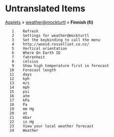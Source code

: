# Untranslated Items
[Applets](../../../README.md) &#187; [weather@mockturtl](../README.md) &#187; **Finnish (fi)**

       1	Refresh
       2	Settings for weather@mockturtl
       3	Set the keybinding to call the menu
       4	http://woeid.rosselliot.co.nz/
       5	Vertical orientation
       6	Where On Earth ID
       7	fahrenheit
       8	celsius
       9	Show high temperature first in forecast
      10	Forecast length
      11	days
      12	kph
      13	m/s
      14	mph
      15	psi
      16	atm
      17	kPa
      18	Pa
      19	mm Hg
      20	at
      21	mbar
      22	in Hg
      23	View your local weather forecast
      24	Weather
